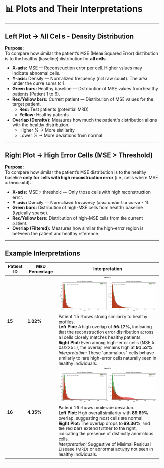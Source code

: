 # 📊 Plots and Their Interpretations

---

## Left Plot → **All Cells - Density Distribution**

**Purpose:**  
To compare how similar the patient’s MSE (Mean Squared Error) distribution is to the healthy (baseline) distribution for **all cells**.

- **X-axis:** MSE — Reconstruction error per cell. Higher values may indicate abnormal cells.
- **Y-axis:** Density — Normalized frequency (not raw count). The area under the curve sums to 1.
- **Green bars:** Healthy baseline — Distribution of MSE values from healthy patients (Patient 1 to 6).
- **Red/Yellow bars:** Current patient — Distribution of MSE values for the target patient.  
  - **Red:** Test patients (potential MRD)  
  - **Yellow:** Healthy patients
- **Overlap (Density):** Measures how much the patient's distribution aligns with the healthy distribution.  
  - Higher % → More similarity  
  - Lower % → More deviations from normal

---

## Right Plot → **High Error Cells (MSE > Threshold)**

**Purpose:**  
To compare how similar the patient’s MSE distribution is to the healthy baseline **only for cells with high reconstruction error** (i.e., cells where MSE ≥ threshold).

- **X-axis:** MSE > threshold — Only those cells with high reconstruction error.
- **Y-axis:** Density — Normalized frequency (area under the curve = 1).
- **Green bars:** Distribution of high-MSE cells from healthy baseline (typically sparse).
- **Red/Yellow bars:** Distribution of high-MSE cells from the current patient.
- **Overlap (Filtered):** Measures how similar the high-error region is between the patient and healthy reference.

---

## Example Interpretations

| Patient ID | MRD Percentage | Interpretation |
|------------|----------------|----------------|
| **15** | **1.02%** | ![Patient 15 Plot](Results/Patient_15_full_density.png) <br> Patient 15 shows strong similarity to healthy profiles. <br>  **Left Plot:** A high overlap of **96.17%**, indicating that the reconstruction error distribution across all cells closely matches healthy patients.<br> **Right Plot:** Even among high-error cells (MSE ≥ 0.02251), the overlap remains high at **91.52%**. <br> *Interpretation:* These "anomalous" cells behave similarly to rare high-error cells naturally seen in healthy individuals. |
| **16** | **4.35%** | ![Patient 16 Plot](Results/Patient_16_full_density.png) <br> Patient 16 shows moderate deviation. <br> **Left Plot:** High overall similarity with **89.69%** overlap, suggesting most cells are normal. <br> **Right Plot:** The overlap drops to **69.36%**, and the red bars extend further to the right, indicating the presence of distinctly anomalous cells. <br> *Interpretation:* Suggestive of Minimal Residual Disease (MRD) or abnormal activity not seen in healthy individuals. |

---

